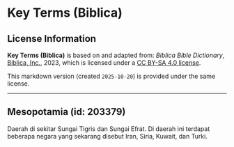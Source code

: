 # Key Terms (Biblica)

## License Information

**Key Terms (Biblica)** is based on and adapted from: _Biblica Bible Dictionary_, [Biblica, Inc.](https://www.biblica.com/), 2023, which is licensed under a [CC BY-SA 4.0 license](https://creativecommons.org/licenses/by-sa/4.0/legalcode.en).

This markdown version (created `2025-10-20`) is provided under the same license.



--------------------------------

## Mesopotamia (id: 203379)

Daerah di sekitar Sungai Tigris dan Sungai Efrat. Di daerah ini terdapat beberapa negara yang sekarang disebut Iran, Siria, Kuwait, dan Turki.


